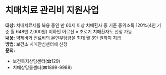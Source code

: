 
# 치매치료 관리비 지원사업

**대상:** 치매치료제를 복용 중인 만 60세 이상 치매환자 중 기준 중위소득 120%(4인 기준 월 648만 2,000원) 이하인 어르신 ※ 초로기 치매환자도 선정 가능  
**내용:** 약제비와 진료비의 본인부담금을 최대 월 3만 원까지 지급  
**방법:** 보건소 치매안심센터에 신청  
**문의:**
- 보건복지상담센터(☎129)
- 치매상담콜센터(☎1899-9988)
